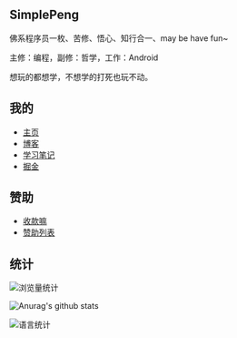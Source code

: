 ## SimplePeng

佛系程序员一枚、苦修、悟心、知行合一、may be have fun~

主修：编程，副修：哲学，工作：Android 

想玩的都想学，不想学的打死也玩不动。

## 我的

* [主页](https://www.simplepeng.com)
* [博客](https://www.simplepeng.com/blog)
* [学习笔记](https://www.simplepeng.com/KeepLearning)
* [掘金](https://juejin.cn/user/641770519265832)

## 赞助

* [收款嘛](https://simplepeng.com/merge_pay_code/)
* [赞助列表](https://simplepeng.com/Sponsor/)

## 统计

![浏览量统计](https://komarev.com/ghpvc/?username=simplepeng)

![Anurag's github stats](https://github-readme-stats.vercel.app/api?username=simplepeng&count_private=true)

![语言统计](https://github-readme-stats.vercel.app/api/top-langs/?username=simplepeng&layout=compact)

